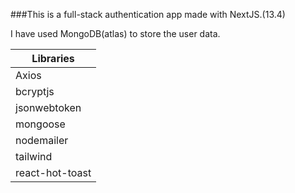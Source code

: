 ###This is a full-stack authentication app made with NextJS.(13.4)

I have used MongoDB(atlas) to store the user data.

Libraries  |
------------- |
Axios  |
bcryptjs |
jsonwebtoken |
mongoose |
nodemailer |
tailwind |
react-hot-toast |
